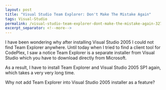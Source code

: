 ```yaml
---
layout: post
title: "Visual Studio Team Explorer: Don't Make The Mistake Again"
tags: Visual-Studio
permalink: /visual-studio-team-explorer-dont-make-the-mistake-again-3273c5621b82
excerpt_separator: <!--more-->
---
```

I have been wondering why after installing Visual Studio 2005 I could not find Team Explorer anywhere. Until today when I tried to find a client tool for CodePlex, I saw a notice Team Explorer is a separate installer from Visual Studio which you have to download directly from Microsoft.

As a result, I have to install Team Explorer and Visual Studio 2005 SP1 again, which takes a very very long time.

Why not add Team Explorer into Visual Studio 2005 installer as a feature?
<!--more-->